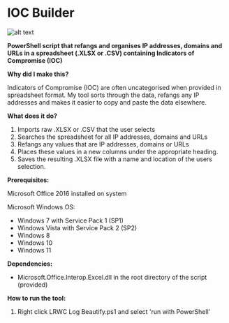 # IOC Builder

![alt text](https://github.com/nwjohns101/IOC-Builder/blob/Dev/Images/logo.png) 

**PowerShell script that refangs and organises IP addresses, domains and URLs in a spreadsheet (.XLSX or .CSV) containing Indicators of Compromise (IOC)**

**Why did I make this?**

Indicators of Compromise (IOC) are often uncategorised when provided in spreadsheet format. My tool sorts through the data, refangs any IP addresses and makes it easier to copy and paste the data elsewhere.

**What does it do?**
1) Imports raw .XLSX or .CSV that the user selects
2) Searches the spreadsheet for all IP addresses, domains and URLs
3) Refangs any values that are IP addresses, domains or URLs
4) Places these values in a new columns under the appropriate heading.
5) Saves the resulting .XLSX file with a name and location of the users selection. 

**Prerequisites:**

Microsoft Office 2016 installed on system

Microsoft Windows OS:
- Windows 7 with Service Pack 1 (SP1)
- Windows Vista with Service Pack 2 (SP2)
- Windows 8
- Windows 10
- Windows 11

**Dependencies:**
- Microsoft.Office.Interop.Excel.dll in the root directory of the script (provided)

**How to run the tool:**
1) Right click LRWC Log Beautify.ps1 and select 'run with PowerShell'
